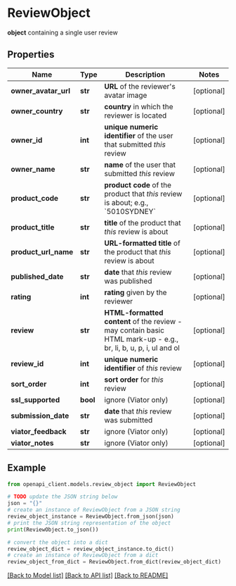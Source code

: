 # ReviewObject

**object** containing a single user review

## Properties

Name | Type | Description | Notes
------------ | ------------- | ------------- | -------------
**owner_avatar_url** | **str** | **URL** of the reviewer&#39;s avatar image | [optional] 
**owner_country** | **str** | **country** in which the reviewer is located | [optional] 
**owner_id** | **int** | **unique numeric identifier** of the user that submitted *this* review | [optional] 
**owner_name** | **str** | **name** of the user that submitted *this* review | [optional] 
**product_code** | **str** | **product code** of the product that *this* review is about; e.g., &#x60;5010SYDNEY&#x60; | [optional] 
**product_title** | **str** | **title** of the product that *this* review is about | [optional] 
**product_url_name** | **str** | **URL-formatted title** of the product that *this* review is about | [optional] 
**published_date** | **str** | **date** that *this* review was published | [optional] 
**rating** | **int** | **rating** given by the reviewer | [optional] 
**review** | **str** | **HTML-formatted content** of the review - may contain basic HTML mark-up - e.g., br, li, b, u, p, i, ul and ol  | [optional] 
**review_id** | **int** | **unique numeric identifier** of *this* review | [optional] 
**sort_order** | **int** | **sort order** for *this* review | [optional] 
**ssl_supported** | **bool** | ignore (Viator only) | [optional] 
**submission_date** | **str** | **date** that *this* review was submitted | [optional] 
**viator_feedback** | **str** | ignore (Viator only) | [optional] 
**viator_notes** | **str** | ignore (Viator only) | [optional] 

## Example

```python
from openapi_client.models.review_object import ReviewObject

# TODO update the JSON string below
json = "{}"
# create an instance of ReviewObject from a JSON string
review_object_instance = ReviewObject.from_json(json)
# print the JSON string representation of the object
print(ReviewObject.to_json())

# convert the object into a dict
review_object_dict = review_object_instance.to_dict()
# create an instance of ReviewObject from a dict
review_object_from_dict = ReviewObject.from_dict(review_object_dict)
```
[[Back to Model list]](../README.md#documentation-for-models) [[Back to API list]](../README.md#documentation-for-api-endpoints) [[Back to README]](../README.md)


